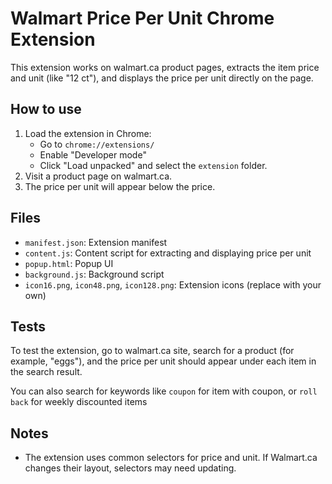 # Walmart Price Per Unit Chrome Extension

This extension works on walmart.ca product pages, extracts the item price and unit (like "12 ct"), and displays the price per unit directly on the page.

## How to use
1. Load the extension in Chrome:
   - Go to `chrome://extensions/`
   - Enable "Developer mode"
   - Click "Load unpacked" and select the `extension` folder.
2. Visit a product page on walmart.ca.
3. The price per unit will appear below the price.

## Files
- `manifest.json`: Extension manifest
- `content.js`: Content script for extracting and displaying price per unit
- `popup.html`: Popup UI
- `background.js`: Background script
- `icon16.png`, `icon48.png`, `icon128.png`: Extension icons (replace with your own)

## Tests

To test the extension, go to walmart.ca site, search for a product (for example, "eggs"), and the price per unit should appear under each item in the search result.

You can also search for keywords like `coupon` for item with coupon, or `roll back` for weekly discounted items

## Notes
- The extension uses common selectors for price and unit. If Walmart.ca changes their layout, selectors may need updating.
